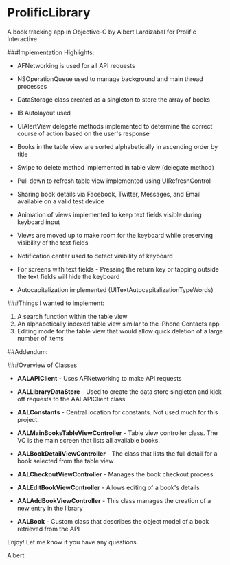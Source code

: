 ProlificLibrary
===============

A book tracking app in Objective-C by Albert Lardizabal for Prolific Interactive


###Implementation Highlights:


* AFNetworking is used for all API requests
* NSOperationQueue used to manage background and main thread processes

* DataStorage class created as a singleton to store the array of books

* IB Autolayout used

* UIAlertView delegate methods implemented to determine the correct course of action based on the user's response

* Books in the table view are sorted alphabetically in ascending order by title
* Swipe to delete method implemented in table view (delegate method)
* Pull down to refresh table view implemented using UIRefreshControl

* Sharing book details via Facebook, Twitter, Messages, and Email available on a valid test device

* Animation of views implemented to keep text fields visible during keyboard input
* Views are moved up to make room for the keyboard while preserving visibility of the text fields
* Notification center used to detect visibility of keyboard

* For screens with text fields - Pressing the return key or tapping outside the text fields will hide the keyboard
* Autocapitalization implemented (UITextAutocapitalizationTypeWords)



###Things I wanted to implement:

1. A search function within the table view
2. An alphabetically indexed table view similar to the iPhone Contacts app
3. Editing mode for the table view that would allow quick deletion of a large number of items


##Addendum:

###Overview of Classes

* **AALAPIClient** - Uses AFNetworking to make API requests
* **AALLibraryDataStore** - Used to create the data store singleton and kick off requests to the AALAPIClient class
* **AALConstants** - Central location for constants.  Not used much for this project.

* **AALMainBooksTableViewController** - Table view controller class.  The VC is the main screen that lists all available books.
* **AALBookDetailViewController** - The class that lists the full detail for a book selected from the table view
* **AALCheckoutViewController** - Manages the book checkout process
* **AALEditBookViewController** - Allows editing of a book's details
* **AALAddBookViewController** - This class manages the creation of a new entry in the library

* **AALBook** - Custom class that describes the object model of a book retrieved from the API


Enjoy!  Let me know if you have any questions.

Albert